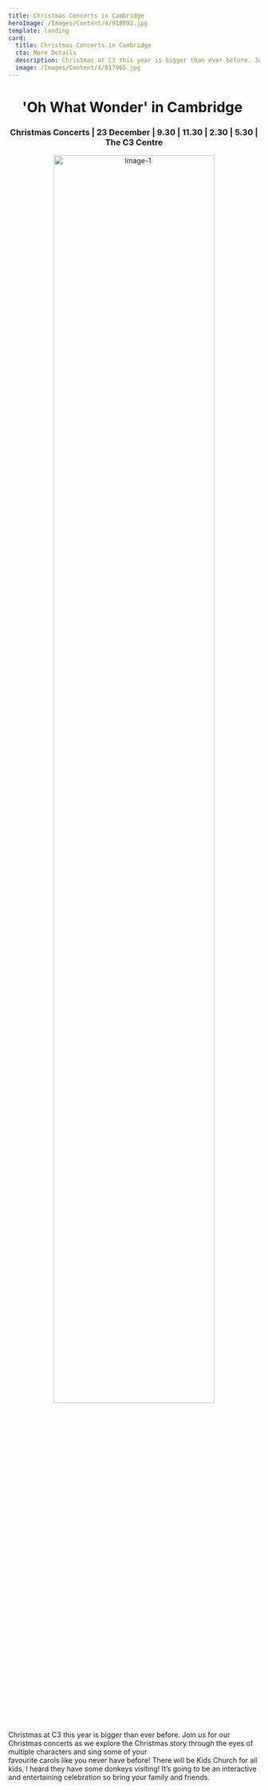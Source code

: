 ```yaml
---
title: Christmas Concerts in Cambridge
heroImage: /Images/Content/4/918592.jpg
template: landing
card:
  title: Christmas Concerts in Cambridge
  cta: More Details
  description: Christmas at C3 this year is bigger than ever before. Join us for our Christmas concerts on 23 December, we've even added another service to make sure we'll fit you all in!
  image: /Images/Content/4/917965.jpg
---
```


<h1 style="text-align: center;">
<span>'Oh What Wonder' in Cambridge </span></h1>

<h3 style="text-align: center;">
Christmas Concerts | 23 December | 9.30 | 11.30 | 2.30 | 5.30 | The C3 Centre</h3>

<p style="text-align: center;">
<img alt="Image-1" src="/Images/content/4/928271.png" style="width: 80%;"/></p>

<p>
<br/>
Christmas at C3 this year is bigger than ever before. Join us for our Christmas concerts as we explore the Christmas story through the eyes of multiple characters and sing some of your<br/>
favourite carols like you never have before! There will be Kids Church for all kids, I heard they have some donkeys visiting! It’s going to be an interactive and entertaining celebration so bring your family and friends.  </p>
